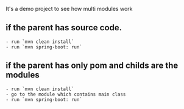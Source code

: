 It's a demo project to see how multi modules work

## if the parent has source code.
    - run `mvn clean install`
    - run `mvn spring-boot: run`

## if the parent has only pom and childs are the modules 
    - run `mvn clean install`
    - go to the module which contains main class
    - run `mvn spring-boot: run`

    
